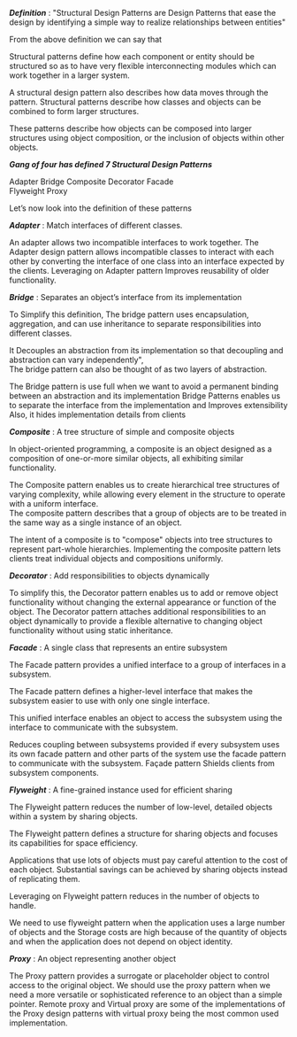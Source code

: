 ***Definition*** : "Structural Design Patterns are Design Patterns that ease the design by identifying a simple way to realize relationships between entities"

From the above definition we can say that 

Structural patterns define how each component or entity should be structured so as to have very flexible interconnecting modules which can work together in a larger system.

A structural design pattern also describes how data moves through the pattern. 
Structural patterns describe how classes and objects can be combined to form larger structures.

These patterns describe how objects can be composed into larger structures using object composition, or the inclusion of objects within other objects.

***Gang of four has defined 7 Structural Design Patterns***

Adapter 
Bridge 
Composite 
Decorator 
Facade  
Flyweight 
Proxy

Let’s now look into the definition of these patterns

***Adapter*** : Match interfaces of different classes.

An adapter allows two incompatible interfaces to work together.
The Adapter design pattern allows incompatible classes to interact with each other by converting the interface of one class into an interface expected by the clients.
Leveraging on Adapter pattern Improves reusability of older functionality.

***Bridge*** : Separates an object’s interface from its implementation 

To Simplify this definition, The bridge pattern uses encapsulation, aggregation, and can use inheritance to separate responsibilities into different classes. 

It Decouples an abstraction from its implementation so that decoupling and abstraction can vary independently",  
The bridge pattern can also be thought of as two layers of abstraction. 

The Bridge pattern is use full when we want to avoid a permanent binding between an abstraction and its implementation
Bridge Patterns enables us to separate the interface from the implementation and Improves extensibility
Also, it hides implementation details from clients

***Composite*** : A tree structure of simple and composite objects 

In object-oriented programming, a composite is an object designed as a composition of one-or-more similar objects, all exhibiting similar functionality. 

The Composite pattern enables us to create hierarchical tree structures of varying complexity, while allowing every element in the structure to operate with a uniform interface.  
The composite pattern describes that a group of objects are to be treated in the same way as a single instance of an object. 

The intent of a composite is to "compose" objects into tree structures to represent part-whole hierarchies. Implementing the composite pattern lets clients treat individual objects and compositions uniformly. 

***Decorator*** : Add responsibilities to objects dynamically 

To simplify this, the Decorator pattern enables us to add or remove object functionality without changing the external appearance or function of the object.
The Decorator pattern attaches additional responsibilities to an object dynamically to provide a flexible alternative to changing object functionality without using static inheritance.

***Facade*** : A single class that represents an entire subsystem 

The Facade pattern provides a unified interface to a group of interfaces in a subsystem.

The Facade pattern defines a higher-level interface that makes the subsystem easier to use with only one single interface.

This unified interface enables an object to access the subsystem using the interface to communicate with the subsystem.

Reduces coupling between subsystems provided if every subsystem uses its own facade pattern and other parts of the system use the facade pattern to communicate with the subsystem.
Façade pattern Shields clients from subsystem components.

***Flyweight*** : A fine-grained instance used for efficient sharing 

The Flyweight pattern reduces the number of low-level, detailed objects within a system by sharing objects.

The Flyweight pattern defines a structure for sharing objects and focuses its capabilities for space efficiency.

Applications that use lots of objects must pay careful attention to the cost of each object. Substantial savings can be achieved by sharing objects instead of replicating them.

Leveraging on Flyweight pattern reduces in the number of objects to handle.

We need to use flyweight pattern when the application uses a large number of objects and the Storage costs are high because of the quantity of objects and when the application does not depend on object identity.

***Proxy*** : An object representing another object  

The Proxy pattern provides a surrogate or placeholder object to control access to the original object.
We should use the proxy pattern when we need a more versatile or sophisticated reference to an object than a simple pointer.
Remote proxy and Virtual proxy are some of the implementations of the Proxy design patterns with virtual proxy being the most common used implementation.